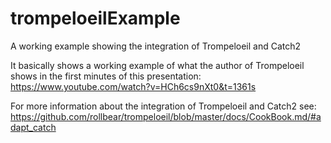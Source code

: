 # trompeloeilExample
A working example showing the integration of Trompeloeil and Catch2

It basically shows a working example of what the author of Trompeloeil shows in the first minutes of this presentation:
https://www.youtube.com/watch?v=HCh6cs9nXt0&t=1361s

For more information about the integration of Trompeloeil and Catch2 see:
https://github.com/rollbear/trompeloeil/blob/master/docs/CookBook.md/#adapt_catch
